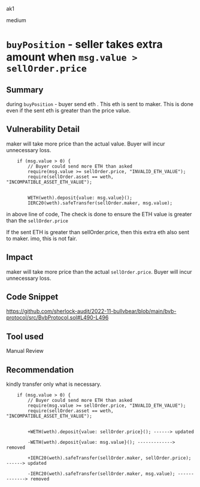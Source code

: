 ak1

medium

# `buyPosition` - seller takes extra amount when `msg.value > sellOrder.price`

## Summary

during `buyPosition` - buyer send eth . This eth is sent to maker.
This is done even if the sent eth is greater than the price value.

## Vulnerability Detail
maker will take more price than the actual value. Buyer will incur unnecessary loss.

        if (msg.value > 0) {
            // Buyer could send more ETH than asked
            require(msg.value >= sellOrder.price, "INVALID_ETH_VALUE");
            require(sellOrder.asset == weth, "INCOMPATIBLE_ASSET_ETH_VALUE");


            WETH(weth).deposit{value: msg.value}();
            IERC20(weth).safeTransfer(sellOrder.maker, msg.value);

in above line of code, The check is done to ensure the ETH value is greater than the `sellOrder.price`

If the sent ETH is greater than sellOrder.price, then this extra eth also sent to maker. imo, this is not fair.

## Impact

maker will take more price than the actual `sellOrder.price`. Buyer will incur unnecessary loss.

## Code Snippet

https://github.com/sherlock-audit/2022-11-bullvbear/blob/main/bvb-protocol/src/BvbProtocol.sol#L490-L496

## Tool used

Manual Review

## Recommendation

kindly transfer only what is necessary.

        if (msg.value > 0) {
            // Buyer could send more ETH than asked
            require(msg.value >= sellOrder.price, "INVALID_ETH_VALUE");
            require(sellOrder.asset == weth, "INCOMPATIBLE_ASSET_ETH_VALUE");


            +WETH(weth).deposit{value: sellOrder.price}(); ------> updated

            -WETH(weth).deposit{value: msg.value}(); -------------> removed
            
            +IERC20(weth).safeTransfer(sellOrder.maker, sellOrder.price); ------> updated
            
            -IERC20(weth).safeTransfer(sellOrder.maker, msg.value); -------------> removed
            
